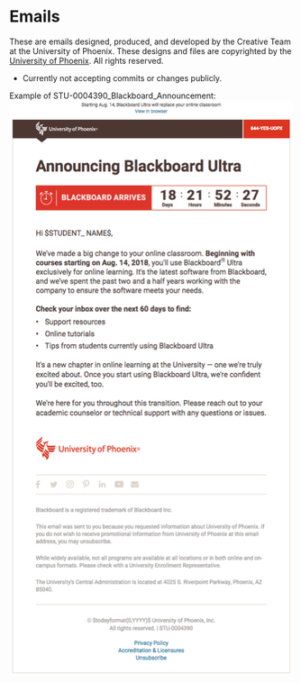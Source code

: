 <h1>Emails</h1>
These are emails designed, produced, and developed by the Creative Team at the University of Phoenix. These designs and files are copyrighted by the <a href="http://www.phoenix.edu/" target="_blank">University of Phoenix</a>. All rights reserved.
<br />
<ul>
  <li>Currently not accepting commits or changes publicly.</li>
</ul>
Example of STU-0004390_Blackboard_Announcement:
<img src="STU-0004390_Blackboard_Announcement.png" alt="STU-0004390_Blackboard_Announcement">
